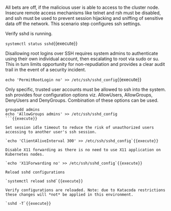 
All bets are off, if the malicious user is able to access to the cluster node. Insecure remote access mechanisms like telnet and rsh must be disabled, and ssh must be used to prevent session hijacking and sniffing of sensitive data off the network. This scenario step configures ssh settings.

Verify sshd is running.

`systemctl status sshd`{{execute}}

Disallowing root logins over SSH requires system admins to authenticate using their own individual account, then escalating to root via sudo or su. This in turn limits opportunity for non-repudiation and provides a clear audit trail in the event of a security incident.

`echo 'PermitRootLogin no' >> /etc/ssh/sshd_config`{{execute}}

Only specific, trusted user accounts must be allowed to ssh into the system. ssh provides four configuration options viz. AllowUsers, AllowGroups, DenyUsers and DenyGroups. Combination of these options can be used.

```
groupadd admins
echo 'AllowGroups admins' >> /etc/ssh/sshd_config
```{{execute}}

Set session idle timeout to reduce the risk of unauthorized users accessing to another user's ssh session.

`echo 'ClientAliveInterval 300' >> /etc/ssh/sshd_config`{{execute}}

Disable X11 forwarding as there is no need to use X11 application on Kubernetes nodes.

`echo 'X11Forwarding no' >> /etc/ssh/sshd_config`{{execute}}

Reload sshd configurations

`systemctl reload sshd`{{execute}}

Verify configurations are reloaded. Note: due to Katacoda restrictions these changes will *not* be applied in this environment.

`sshd -T`{{execute}}
